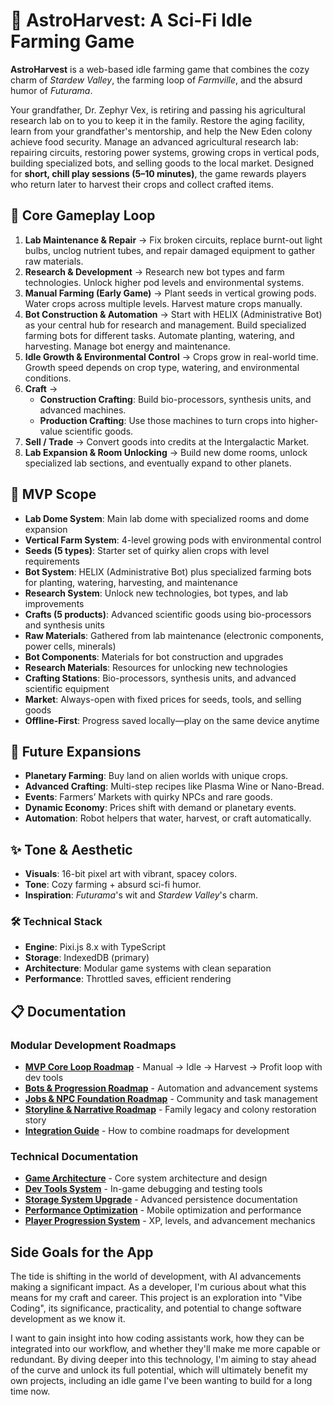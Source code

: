 # 🌌 AstroHarvest: A Sci-Fi Idle Farming Game

**AstroHarvest** is a web-based idle farming game that combines the cozy charm of _Stardew Valley_, the farming loop of _Farmville_, and the absurd humor of _Futurama_.

Your grandfather, Dr. Zephyr Vex, is retiring and passing his agricultural research lab on to you to keep it in the family. Restore the aging facility, learn from your grandfather's mentorship, and help the New Eden colony achieve food security. Manage an advanced agricultural research lab: repairing circuits, restoring power systems, growing crops in vertical pods, building specialized bots, and selling goods to the local market. Designed for **short, chill play sessions (5–10 minutes)**, the game rewards players who return later to harvest their crops and collect crafted items.

## 🌱 Core Gameplay Loop

1. **Lab Maintenance & Repair** → Fix broken circuits, replace burnt-out light bulbs, unclog nutrient tubes, and repair damaged equipment to gather raw materials.
2. **Research & Development** → Research new bot types and farm technologies. Unlock higher pod levels and environmental systems.
3. **Manual Farming (Early Game)** → Plant seeds in vertical growing pods. Water crops across multiple levels. Harvest mature crops manually.
4. **Bot Construction & Automation** → Start with HELIX (Administrative Bot) as your central hub for research and management. Build specialized farming bots for different tasks. Automate planting, watering, and harvesting. Manage bot energy and maintenance.
5. **Idle Growth & Environmental Control** → Crops grow in real-world time. Growth speed depends on crop type, watering, and environmental conditions.
6. **Craft** →
   - **Construction Crafting**: Build bio-processors, synthesis units, and advanced machines.
   - **Production Crafting**: Use those machines to turn crops into higher-value scientific goods.
7. **Sell / Trade** → Convert goods into credits at the Intergalactic Market.
8. **Lab Expansion & Room Unlocking** → Build new dome rooms, unlock specialized lab sections, and eventually expand to other planets.

## 🎯 MVP Scope

- **Lab Dome System**: Main lab dome with specialized rooms and dome expansion
- **Vertical Farm System**: 4-level growing pods with environmental control
- **Seeds (5 types)**: Starter set of quirky alien crops with level requirements
- **Bot System**: HELIX (Administrative Bot) plus specialized farming bots for planting, watering, harvesting, and maintenance
- **Research System**: Unlock new technologies, bot types, and lab improvements
- **Crafts (5 products)**: Advanced scientific goods using bio-processors and synthesis units
- **Raw Materials**: Gathered from lab maintenance (electronic components, power cells, minerals)
- **Bot Components**: Materials for bot construction and upgrades
- **Research Materials**: Resources for unlocking new technologies
- **Crafting Stations**: Bio-processors, synthesis units, and advanced scientific equipment
- **Market**: Always-open with fixed prices for seeds, tools, and selling goods
- **Offline-First**: Progress saved locally—play on the same device anytime

## 🔮 Future Expansions

- **Planetary Farming**: Buy land on alien worlds with unique crops.
- **Advanced Crafting**: Multi-step recipes like Plasma Wine or Nano-Bread.
- **Events**: Farmers’ Markets with quirky NPCs and rare goods.
- **Dynamic Economy**: Prices shift with demand or planetary events.
- **Automation**: Robot helpers that water, harvest, or craft automatically.

## ✨ Tone & Aesthetic

- **Visuals**: 16-bit pixel art with vibrant, spacey colors.
- **Tone**: Cozy farming + absurd sci-fi humor.
- **Inspiration**: _Futurama_'s wit and _Stardew Valley_'s charm.

### 🛠️ Technical Stack

- **Engine**: Pixi.js 8.x with TypeScript
- **Storage**: IndexedDB (primary)
- **Architecture**: Modular game systems with clean separation
- **Performance**: Throttled saves, efficient rendering

## 📋 Documentation

### **Modular Development Roadmaps**

- **[MVP Core Loop Roadmap](./backlog/mvp-core-loop-roadmap.md)** - Manual → Idle → Harvest → Profit loop with dev tools
- **[Bots & Progression Roadmap](./backlog/bots-progression-roadmap.md)** - Automation and advancement systems
- **[Jobs & NPC Foundation Roadmap](./backlog/jobs-npc-foundation-roadmap.md)** - Community and task management
- **[Storyline & Narrative Roadmap](./backlog/storyline-narrative-roadmap.md)** - Family legacy and colony restoration story
- **[Integration Guide](./backlog/modular-roadmap-integration-guide.md)** - How to combine roadmaps for development

### **Technical Documentation**

- **[Game Architecture](./docs/TDD-GameArchitecture.md)** - Core system architecture and design
- **[Dev Tools System](./docs/TDD-DevTools-System.md)** - In-game debugging and testing tools
- **[Storage System Upgrade](./docs/TDD-StorageSystemUpgrade.md)** - Advanced persistence documentation
- **[Performance Optimization](./docs/TDD-Performance-Optimization-Requirements.md)** - Mobile optimization and performance
- **[Player Progression System](./docs/TDD-Player-Progression-System.md)** - XP, levels, and advancement mechanics

## Side Goals for the App

The tide is shifting in the world of development, with AI advancements making a significant impact. As a developer, I'm curious about what this means for my craft and career. This project is an exploration into "Vibe Coding", its significance, practicality, and potential to change software development as we know it.

I want to gain insight into how coding assistants work, how they can be integrated into our workflow, and whether they'll make me more capable or redundant. By diving deeper into this technology, I'm aiming to stay ahead of the curve and unlock its full potential, which will ultimately benefit my own projects, including an idle game I've been wanting to build for a long time now.
